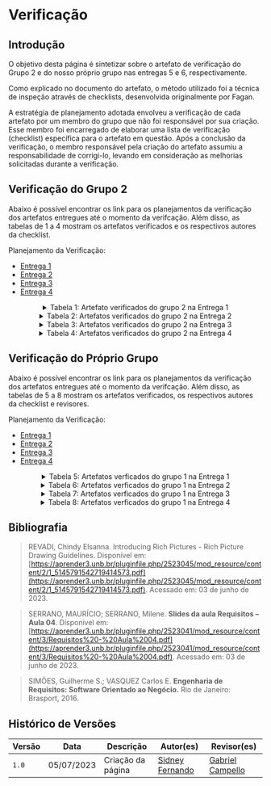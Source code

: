 # Verificação

## Introdução

O objetivo desta página é sintetizar sobre o artefato de verificação do Grupo 2 e do nosso próprio grupo nas entregas 5 e 6, respectivamente.

Como explicado no documento do artefato, o método utilizado foi a técnica de inspeção através de checklists, desenvolvida originalmente por Fagan.

A estratégia de planejamento adotada envolveu a verificação de cada artefato por um membro do grupo que não foi responsável por sua criação. Esse membro foi encarregado de elaborar uma lista de verificação (checklist) específica para o artefato em questão. Após a conclusão da verificação, o membro responsável pela criação do artefato assumiu a responsabilidade de corrigi-lo, levando em consideração as melhorias solicitadas durante a verificação.

## Verificação do Grupo 2

Abaixo é possível encontrar os link para os planejamentos da verificação dos artefatos entregues até o momento da verifcação. Além disso, as tabelas de 1 a 4 mostram os artefatos verificados e os respectivos autores da checklist.

Planejamento da Verificação:

- [Entrega 1](../../verificacao/grupo2/entrega1/planejamento-verificacao-e1-grupo2)
- [Entrega 2](../../verificacao/grupo2/entrega2/planejamento-verificacao-e2-grupo2)
- [Entrega 3](../../verificacao/grupo2/entrega3/planejamento-verificacao-e3-grupo2)
- [Entrega 4](../../verificacao/grupo2/entrega4/planejamento-verificacao-e4-grupo2)

<center>

<!-- | Artefato | Entrega | Autor |
| :--------: | :-------: | :-----: |
|[Rich Picture](../../verificacao/grupo2/entrega1/rich-picture)         | Entrega 1       | [Geovanna Maciel](https://github.com/manuziny)     |
| [Perfil de Usuário](../../verificacao/grupo2/entrega2/perfilusuario2) | Entrega 2 | [Gabriel Campello](https://github.com/g16c) |
| [Personas](../../verificacao/grupo2/entrega2/personas2) | Entrega 2 | [Gabriel Campello](https://github.com/g16c) |
| [Brainstorm](../../verificacao/grupo2/entrega2/brainstorm2) | Entrega 2 | [Sidney Fernando](https://github.com/nando3d3) |
| [Observação](../../verificacao/grupo2/entrega2/observacao2) | Entrega 2 | [Sidney Fernando](https://github.com/nando3d3) |
| [Storytelling](../../verificacao/grupo2/entrega2/storytelling2) | Entrega 2 | [Sidney Fernando](https://github.com/nando3d3) | -->

<details>
    <summary> Tabela 1: Artefato verificados do grupo 2 na Entrega 1</summary>
    <table>
  <tr>
    <th>Artefato</th>
    <th>Autor</th>
  </tr>
  <tr>
    <td><a href="../../verificacao/grupo2/entrega1/rich-picture">Rich Picture</a></td>
    <td><a href="https://github.com/manuziny">Geovanna Maciel</a></td>
  </tr>
</table>
<font>Fonte: <a href='https://github.com/nando3d3'>Sidney Fernando</a></font>
</details>

<details>
    <summary> Tabela 2: Artefatos verificados do grupo 2 na Entrega 2</summary>
    
<table>
    <tr>
        <td colspan="2" align="center"><strong>Elicitação</strong></td>
  </tr>
  <tr>
    <th>Artefato</th>
    <th>Autor</th>
  </tr>
  <tr>
    <td><a href="../../verificacao/grupo2/entrega2/perfilusuario2">Perfil de Usuário</a></td>
    <td><a href="https://github.com/g16c">Gabriel Campello</a></td>
  </tr>
  <tr>
    <td><a href="../../verificacao/grupo2/entrega2/personas2">Personas</a></td>
    <td><a href="https://github.com/g16c">Gabriel Campello</a></td>
  </tr>
  <tr>
    <td><a href="../../verificacao/grupo2/entrega2/brainstorm2">Brainstorm</a></td>
    <td><a href="https://github.com/nando3d3">Sidney Fernando</a></td>
  </tr>
  <tr>
    <td><a href="../../verificacao/grupo2/entrega2/observacao2">Observação</a></td>
    <td><a href="https://github.com/nando3d3">Sidney Fernando</a></td>
  </tr>
  <tr>
    <td><a href="../../verificacao/grupo2/entrega2/storytelling2">Storytelling</a></td>
    <td><a href="https://github.com/nando3d3">Sidney Fernando</a></td>
  </tr>
  <tr>
        <td colspan="2" align="center"><strong>Priorização</strong></td>
  </tr>
  <tr>
    <th>Artefato</th>
    <th>Autor</th>
  </tr>
  <tr>
    <td><a href="../../verificacao/grupo2/entrega2/threelvlscale2">Three Level-Scale</a></td>
    <td><a href="https://github.com/g16c">Gabriel Campello</a></td>
  </tr>
  <tr>
    <td><a href="../../verificacao/grupo2/entrega2/moscow2">Moscow</a></td>
    <td><a href="https://github.com/nando3d3">Sidney Fernando</a></td>
  </tr>
  <tr>
    <td><a href="../../verificacao/grupo2/entrega2/inorout2">In or Out</a></td>
    <td><a href="https://github.com/g16c">Gabriel Campello</a></td>
  </tr>
</table>
<font>Fonte: <a href='https://github.com/nando3d3'>Sidney Fernando</a></font>
</details>

<details>
    <summary> Tabela 3: Artefatos verificados do grupo 2 na Entrega 3</summary>
    
<table>
  <tr>
    <th>Artefato</th>
    <th>Autor</th>
  </tr>
  <tr>
    <td><a href="../../verificacao/grupo2/entrega3/caso-de-uso">Caso de Uso</a></td>
    <td><a href="https://github.com/manuziny">Geovanna Maciel</a></td>
  </tr>
  <tr>
    <td><a href="../../verificacao/grupo2/entrega3/lexicos">Léxicos</a></td>
    <td><a href="https://github.com/arthurmlv">Arthur de Melo</a></td>
  </tr>
  <tr>
    <td><a href="../../verificacao/grupo2/entrega3/especificacao-suplementar">Especificação Suplementar</a></td>
    <td><a href="https://github.com/mathonaut">Matheus Henrique</a></td>
  </tr>
  <tr>
    <td><a href="../../verificacao/grupo2/entrega3/cenarios">Cenários</a></td>
    <td><a href="https://github.com/dougAlvs">Douglas Alves</a></td>
  </tr>
</table>
<font>Fonte: <a href='https://github.com/nando3d3'>Sidney Fernando</a></font>
</details>

<details>
    <summary> Tabela 4: Artefatos verificados do grupo 2 na Entrega 4</summary>
    
<table>
  <tr>
    <th>Artefato</th>
    <th>Autor</th>
  </tr>
  <tr>
    <td><a href="../../verificacao/grupo2/entrega4/nfrframework">NFR Framework</a></td>
    <td><a href="https://github.com/arthurmlv">Arthur de Melo</a></td>
  </tr>
  <tr>
    <td><a href="../../verificacao/grupo2/entrega4/verificacao-backlog">Backlog</a></td>
    <td><a href="https://github.com/RafaelCLG0">Rafael Ferreira</a></td>
  </tr>
  <tr>
    <td><a href="../../verificacao/grupo2/entrega4/verificacao-historias-de-usuario">Histórias de Usuário</a></td>
    <td><a href="https://github.com/dougAlvs">Douglas Alves</a></td>
  </tr>
</table>
<font>Fonte: <a href='https://github.com/nando3d3'>Sidney Fernando</a></font>
</details>

</center>

## Verificação do Próprio Grupo

Abaixo é possível encontrar os link para os planejamentos da verificação dos artefatos entregues até o momento da verifcação. Além disso, as tabelas de 5 a 8 mostram os artefatos verificados, os respectivos autores da checklist e revisores.

Planejamento da Verificação:

- [Entrega 1](../../verificacao/grupo/entrega1/planejamento-verificacao-e1-grupo)
- [Entrega 2](../../verificacao/grupo/entrega2/planejamento-verificacao-e2-grupo)
- [Entrega 3](../../verificacao/grupo/entrega3/planejamento-verificacao-e3-grupo)
- [Entrega 4](../../verificacao/grupo/entrega4/planejamento-verificacao-e4-grupo)

<center>

<details>
<summary>Tabela 5: Artefatos verficados do grupo 1 na Entrega 1</summary>

<table>
  <tr>
    <th>Artefato</th>
    <th>Autor</th>
    <th>Revisor</th>
  </tr>
  <tr>
    <td><a href="../../verificacao/grupo/entrega1/verificacao-rich-picture">Rich Pciture</a></td>
    <td><a href="https://github.com/G16C">Gabriel Camepello</a></td>
    <td><a href="https://github.com/mathonaut">Matheus Henrique</a></td>
  </tr>
</table>
<font>Fonte: <a href='https://github.com/nando3d3'>Sidney Fernando</a></font>
</details>

<details>
<summary>Tabela 6: Artefatos verficados do grupo 1 na Entrega 2</summary>

<table>
    <tr>
        <td colspan="3" align="center"><strong>Elicitação</strong></td>
    </tr>
    <tr>
        <th>Artefato</th>
        <th>Autor</th>
        <th>Revisor</th>
    </tr>
    <tr>
        <td><a href="../../verificacao/grupo/entrega2/verificacao-perfil-de-usuario">Perfil de Usuário</a></td>
        <td><a href="https://github.com/g16c">Gabriel Campello</a></td>
        <td><a href="https://github.com/mathonaut">Matheus Henrique</a></td>
    </tr>
    <tr>
        <td><a href="../../verificacao/grupo/entrega2/verificacao-personas">Personas</a></td>
        <td><a href="https://github.com/RafaelCLG0">Rafael Ferreira</a></td>
        <td><a href="https://github.com/dougAlvs">Douglas Alves</a></td>
    </tr>
    <tr>
        <td><a href="../../verificacao/grupo/entrega2/verificacao-introspeccao">Introspecção</a></td>
        <td><a href="https://github.com/G16C">Gabriel Campello</a></td>
        <td><a href="https://github.com/mathonaut">Matheus Henrique</a></td>
    </tr>
    <tr>
        <td><a href="../../verificacao/grupo/entrega2/verificacao-questionario">Questionário</a></td>
        <td><a href="https://github.com/RafaelCLG0">Rafael Ferreira</a></td>
        <td><a href="https://github.com/nando3d3">Sidney Fernando</a></td>
    </tr>
    <tr>
        <td><a href="../../verificacao/grupo/entrega2/verificacao-brainstorming">Brainstorm</a></td>
        <td><a href="https://github.com/RafaelCLG0">Rafael Ferreira</a></td>
        <td><a href="https://github.com/manuziny">Geovanna Maciel</a></td>
    </tr>
    <tr>
        <td><a href="../../verificacao/grupo/entrega2/verificacao-observacao">Observação</a></td>
        <td><a href="https://github.com/mathonaut">Matheus Henrique</a></td>
        <td><a href="https://github.com/manuziny">Geovanna Maciel</a></td>
    </tr>
    <tr>
        <td colspan="3" align="center"><strong>Priorização</strong></td>
    </tr>
    <tr>
        <th>Artefato</th>
        <th>Autor</th>
        <th>Revisor</th>
    </tr>
    <tr>
        <td><a href="../../verificacao/grupo/entrega2/verificacao-$100">$100</a></td>
        <td><a href="https://github.com/g16c">Gabriel Campello</a></td>
        <td><a href="https://github.com/mathonaut">Matheus Henrique</a></td>
    </tr>
    <tr>
        <td><a href="../../verificacao/grupo/entrega2/verificacao-ftf">First Things First</a></td>
        <td><a href="https://github.com/mathonaut">Matheus Henrique</a></td>
        <td><a href="https://github.com/manuziny">Geovanna Maciel</a></td>
    </tr>
    <tr>
        <td><a href="../../verificacao/grupo/entrega2/verificacao-three-level-scale">Three Level-Scale</a></td>
        <td><a href="https://github.com/RafaelCLG0">Rafel Ferreira</a></td>
        <td><a href="https://github.com/g16c">Gabriel Campello</a></td>
    </tr>
</table>
<font>Fonte: <a href='https://github.com/nando3d3'>Sidney Fernando</a></font>
</details>

<details>
<summary>Tabela 7: Artefatos verficados do grupo 1 na Entrega 3</summary>

<table>
  <tr>
    <th>Artefato</th>
    <th>Autor</th>
    <th>Revisor</th>
  </tr>
  <tr>
    <td><a href="../../verificacao/grupo/entrega3/verificacao-caso-de-uso">Caso de Uso</a></td>
    <td><a href="https://github.com/mathonaut">Matheus Henrique</a></td>
    <td><a href="https://github.com/dougAlvs">Douglas Alves</a></td>
  </tr>
  <tr>
    <td><a href="../../verificacao/grupo/entrega3/cenarios">Cenários</a></td>
    <td><a href="https://github.com/arthurmlv">Arthur de Melo</a></td>
    <td><a href="https://github.com/RafaelCLG0">Rafael Ferreira</a></td>
  </tr>
  <tr>
    <td><a href="../../verificacao/grupo/entrega3/lexicos">Léxicos</a></td>
    <td><a href="https://github.com/arthurmlv">Arthur de Melo</a></td>
    <td><a href="https://github.com/RafaelCLG0">Rafael Ferreira</a></td>
  </tr>
  <tr>
    <td><a href="../../verificacao/grupo/entrega3/especificacao-suplementar">Especificação Suplementar</a></td>
    <td><a href="https://github.com/arthurmlv">Arthur de Melo</a></td>
    <td><a href="https://github.com/RafaelCLG0">Rafael Ferreira</a></td>
  </tr>
</table>
<font>Fonte: <a href='https://github.com/nando3d3'>Sidney Fernando</a></font>
</details>

<details>
<summary>Tabela 8: Artefatos verficados do grupo 1 na Entrega 4</summary>

<table>
  <tr>
    <th>Artefato</th>
    <th>Autor</th>
    <th>Revisor</th>
  </tr>
  <tr>
    <td><a href="../../verificacao/grupo/entrega4/nfrframework">NFR Framework</a></td>
    <td><a href="https://github.com/arthurmlv">Arthur de Melo</a></td>
    <td><a href="https://github.com/RafaelCLG0">Rafael Ferreira</a></td>
  </tr>
  <tr>
    <td><a href="../../verificacao/grupo/entrega4/verificacao-pdbacklog">Backlog</a></td>
    <td><a href="https://github.com/RafaelCLG0">Rafael Ferreira</a></td>
    <td><a href="https://github.com/mathonaut">Matheus Henrique</a></td>
  </tr>
  <tr>
    <td><a href="../../verificacao/grupo/entrega4/verificacao-historia-de-usuario">Histórias de Usuário</a></td>
    <td><a href="https://github.com/mathonaut">Matheus Henrique</a></td>
    <td><a href="https://github.com/RafaelCLG0">Rafael Ferreira</a></td>
  </tr>
</table>
<font>Fonte: <a href='https://github.com/nando3d3'>Sidney Fernando</a></font>
</details>

</center>

## Bibliografia

> REVADI, Chindy Elsanna. Introducing Rich Pictures - Rich Picture Drawing Guidelines. Disponível em: [https://aprender3.unb.br/pluginfile.php/2523045/mod_resource/content/2/1_5145791542719414573.pdf](https://aprender3.unb.br/pluginfile.php/2523045/mod_resource/content/2/1_5145791542719414573.pdf). Acessado em: 03 de junho de 2023.

> SERRANO, MAURÍCIO; SERRANO, Milene. **Slides da aula Requisitos – Aula 04**. Disponível em: [https://aprender3.unb.br/pluginfile.php/2523041/mod_resource/content/3/Requisitos%20-%20Aula%2004.pdf](https://aprender3.unb.br/pluginfile.php/2523041/mod_resource/content/3/Requisitos%20-%20Aula%2004.pdf). Acessado em: 03 de junho de 2023.

> SIMÕES, Guilherme S.; VASQUEZ Carlos E. **Engenharia de Requisitos: Software Orientado ao Negócio.** Rio de Janeiro: Brasport, 2016.


## Histórico de Versões

| Versão | Data       | Descrição                      | Autor(es)                                                                                         | Revisor(es)                                    |
| ------ | ---------- | ------------------------------ | ------------------------------------------------------------------------------------------------- | ---------------------------------------------- |
| `1.0`    | 05/07/2023 | Criação da página     | [Sidney Fernando](https://github.com/nando3d3) | [Gabriel Campello](https://github.com/G16C) |